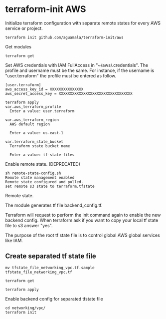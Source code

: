 terraform-init AWS
===========

Initialize terraform configuration with separate remote states for every AWS service or project.

```
terraform init github.com/aguamala/terraform-init/aws

```

Get modules

```
terraform get

```

Set AWS credentials with IAM FullAccess in "~/aws/.credentials". The profile and username must be the same. For instance, if the username is "user.terraform" the profile must be entered as follow.


```
[user.terraform]
aws_access_key_id = XXXXXXXXXXXXXXX
aws_secret_access_key = XXXXXXXXXXXXXXXXXXXXXXXXXXXXXXXXX

```

```
terraform apply
var.aws_terraform_profile
  Enter a value: user.terraform

var.aws_terraform_region
  AWS default region

  Enter a value: us-east-1

var.terraform_state_bucket
  Terraform state bucket name

  Enter a value: tf-state-files
```

Enable remote state. (DEPRECATED)

```
sh remote-state-config.sh
Remote state management enabled
Remote state configured and pulled.
set remote s3 state to terraform.tfstate

```

Remote state.

The module generates tf file backend_config.tf.

Terraform will request to perform the init command again to enable the new backend config. When terraform ask if you want to copy your local tf state file to s3 answer "yes".

The purpose of the root tf state file is to control global AWS global services like IAM.

## Create separated tf state file

```
mv tfstate_file_networking_vpc.tf.sample tfstate_file_networking_vpc.tf

terraform get

terraform apply

```

Enable backend config for separated tfstate file

```
cd networking/vpc/
terraform init

```
